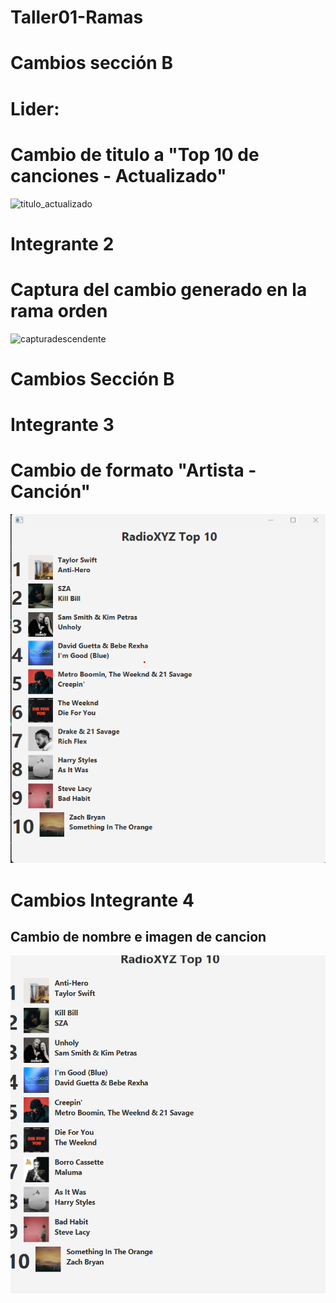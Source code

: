 # Taller01-Ramas
# Cambios sección B
# Lider:
# Cambio de titulo a "Top 10 de canciones - Actualizado"
![titulo_actualizado](https://github.com/user-attachments/assets/8ba3e5b2-81c1-4e9d-9747-2466e958cc14)

# Integrante 2
# Captura del cambio generado en la rama orden
![capturadescendente](https://github.com/user-attachments/assets/6f93307b-4b92-4805-98ca-398f42ffdc10)

# Cambios Sección B 
# Integrante 3
# Cambio de formato "Artista - Canción"
![Top Artista - Canción](./Top%20Artista%20-%20Cancion.png)

# Cambios Integrante 4 
## Cambio de nombre e imagen de cancion 
![img.png](img.png)

